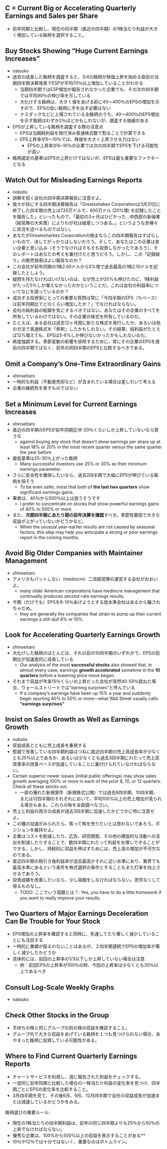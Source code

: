 ## C = Current Big or Accelerating Quarterly Earnings and Sales per Share
- 前年同期と比較し、現在の四半期（直近の四半期）の1株当たり利益が大きく増加している銘柄を選択すること。

## Buy Stocks Showing “Huge Current Earnings Increases”
- natsuko
- 過去の成長した銘柄を調査すると、3/4の銘柄が株価上昇を始める直前の当期四半期決算発表でESPが平均70％以上増加していることがわかる
  - 当期四半期ではESP増加が報告されなかった企業でも、その次の四半期では平均90％の伸び率を示している
  - 大化けする銘柄は、大きく値をあげる前に40〜400％のEPSの増加を示すので、EPSの低い銘柄に手を出す必要はない
  - ナスダックなどに上場されている全銘柄のうち、40〜400％のEPS増加を示す銘柄はわずか2％ほどかもしれないが、調査する価値がある
- EPSが上昇している銘柄を調査する際の注意点
  - EPSは当期純利益を発行済み普通株式数で割ることで計算できる
  - EPS上昇率が5〜10％では、株価を大きく上昇させる力はない
    - EPSの上昇率が8~10％の企業では次の四半期でEPSを下げる可能性が高い
- 銘柄選定の基準はEPSの上昇だけではないが、EPSは最も重要なファクターとなる


## Watch Out for Misleading Earnings Reports
- nobolis
- 誤解を招く会社の四半期決算報告に注意せよ。
- 我々が目にする四半期決算報告は「Greatsshakes Corporationは3月31日に終了した四半期の売上は720万ドルで、600万ドル (20%増) を記録したことを報告した」といったもので、「最初の3ヶ月はひどかった...中西部の新操業（経営陣の大失策）によりわが社は破産しつつある。」というような赤裸々に状況を述べるものではない。
- あなたがGreatesharkes Corporationの株主ならこの四半期報告はすばらしいもので、決してがっかりはしないだろう。そして、あなたはこの企業は良い企業と思い込み（そうでなければそもそも投資しなかったであろう）、そのレポートはあなたの考えを裏付けたと思うだろう。しかし、この「記録破り」の販売発表はよい報告なのか？
- この会社が前年同期の1株2.00ドルから5%増で過去最高の1株2.10ドルを記録したとしよう。
- 疑問を持たなければいけないのは、なぜ売上が20%も伸びたのに、1株利益がたった5%しか増えなかったのかということだ。これは会社の利益率についてなにを語っているのか？
- 成功する投資家にとっての重要な質問は常に「今四半期のEPS（%ベース）は前年同期比でどのくらい増加したか？」でなければならない。
- 会社の純利益の総額を気にするべきではない。あなたはその企業のすべてを所有しているわけではない。その企業の株式を所有しているのだ。
- たとえば、ある会社は過去12ヶ月間に新たな株式を発行したか、あるいは他の方法で普通株式を「希釈」したかもしれない。その結果、純利益がたとえば12%増えても、EPSは5-6%しか伸びないかったかもしれないのだ。
- 再度強調する。季節変動の影響を排除するために、常にその企業のEPSを直前の四半期ではなく、前年の同四半期のEPSと比較するべきである。

## Omit a Company’s One-Time Extraordinary Gains
- shinseitaro
- 一時的な利益（不動産売却など）が含まれている場合は差し引いて考える
- 企業の継続性を表すものではない


## Set a Minimum Level for Current Earnings Increases
- shinseitaro
- 直近の四半期のEPSが前年同期比18-20％くらいしか上昇していないなら買うな
    - against buying any stock that doesn't show earnings per share up at least 18% or 20% in the most recent quarter versus the same quarter the year before
- 最低基準は25-30％上がった銘柄
    - Many successful investors use 25% or 30% as their minimum earnings parameter.
- さらに安全性を確保したいなら、過去2四半期で大幅にEPSが伸びている銘柄を探そう
    - To be even safer, insist that both of **the last two quarters** show significant earnings gains.
- 筆者は、40％から500％以上は狙うそうです
    - I prefer to concentrate on stocks that show powerful earnings gains of 40% to 500% or more.
- また、**次期四半期にあたり期の前年決算を確認**すべき。季節性要因で大きな収益が上がっていないかどうかなど。
    - When the unusual year-earlier results are not caused by seasonal factors, this step may help you anticipate a strong or poor earnings report in the coming months.

## Avoid Big Older Companies with Maintainer Management
- shinseitaro
- アメリカもパットしない（mediocre）二流経営陣の運営する会社がおおいよ。
    - many older American corporations have mediocre management that continually produces second-rate earnings results.
- 今期（だけでも）EPSを8-10％あげようとする低水準会社はあるから騙されちゃだめ。
    - they are generally the companies that strain to pump up their current earnings a still-dull 8% or 10%.

## Look for Accelerating Quarterly Earnings Growth
- shinseitaro
- 大化けした銘柄のほとんどは、それ以前の10四半期のいずれかで、EPSの前期比が加速度的に成長している
    - Our analysis of the most **successful stocks** also showed that, in almost every case, earnings **growth accelerated** sometime in the **10 quarters** before a towering price move began.
- それまで収益が年率15％くらいの上昇だった会社が突然40-50％跳ねた場合、ウォールストリートでは"earning surprises"と呼んでいる
    - If a company’s earnings have been up 15% a year and suddenly begin spurting 40% to 50% or more—what Wall Street usually calls **“earnings surprises”**

## Insist on Sales Growth as Well as Earnings Growth
- nobolis
- 収益成長とともに売上成長を重視する
- 堅調で改善している四半期利益はつねに直近四半期の売上高成長率が少なくとも25%以上であるか、あるいは少なくとも過去3四半期にわたって売上高改善率の改善ペースが加速していることに裏付けられていなければならない。
- Certain superior newer issues (initial public offerings) may show sales growth averaging 100% or more in each of the prior 8, 10, or 12 quarters. Check all these stocks out.
    - 一部の優れた新規案件（新規株式公開）では過去8四半期、10四半期、または12四半期のそれぞれにおいて、平均100%以上の売上増加が見られる場合もある。これらの株を全部調べなさい。
- 売上と利益の両方の成長が過去3四半期に加速したかどうかに特に注意せよ。
- この種の加速がみられたら、焦って株を売りたいとは思わないであろう。ポジションを維持せよ。
- 企業はコストを削減したり、広告、研究開発、その他の建設的な活動への支出を削減したりすることで、数四半期にわたって利益を水増しできることができる。しかし、持続的に収益を伸ばすためには、売上高の増加が不可欠なのである。
- 直近四半期の税引き後利益率が過去最高かそれに近い水準にあり、業界でも最高水準にあるという条件を株式選択の条件とすることもまた打率を向上させるであろう。
- 投資成績を改善したいなら、少し宿題をしなければならない。苦労なくして得るものなし。
    - TODO: ここでいう宿題とは？: Yes, you have to do a little homework if you want to really improve your results.



## Two Quarters of Major Earnings Deceleration Can Be Trouble for Your Stock
- EPS増加の上昇率を確認すると同時に、失速してたり著しく減少していることにも注目する
- 一時的に業績が振るわないことはあるが、２四半期連続でEPSの増加率が著しく減少したかどうか
- 具体的には、前回の上昇率の1/3以下しか上昇していない場合は注意
    - 例：前回EPSの上昇率が100％の時、今回の上昇率は少なくとも30％以上であるべき
    
    
## Consult Log-Scale Weekly Graphs
- natsuko

## Check Other Stocks in the Group
- 手持ちの株と同じグループの別の株の収益を確認すること。
- グループ内で大きな収益をあげている銘柄を１つも見つけられない場合、あやまった銘柄に投資している可能性がある。

## Where to Find Current Quarterly Earnings Reports
- チャートサービスを利用し、週に報告された利益をチェックする。
- 一度同じ前年同期と比較した場合の一株当たり利益の変化率を見つけ、四半期ごとにEPSの変化率を比較すること。
- 3月四半期を見て、その後6月、9月、12月四半期で会社の収益成長が加速または減速しているかどうかをみる。

銘柄選びの重要ルール:

- 現在の1株当たりの四半期利益は、前年の同じ四半期よりも25％から50％の上昇でなければならない。
- 優秀な企業は、100%から500%以上の収益を表示することがある**
- 10％や12％では十分ではないく、重要なのはボトムライン。

